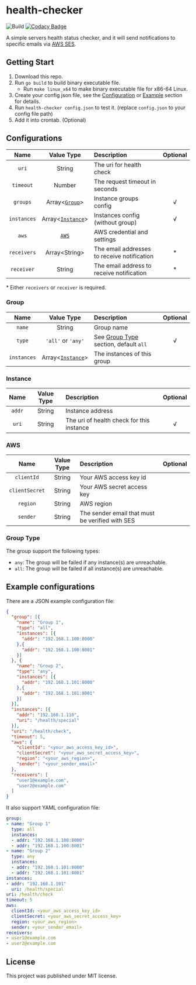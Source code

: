 # health-checker

![Build](https://github.com/ghosind/health-checker/workflows/Build/badge.svg)
[![Codacy Badge](https://app.codacy.com/project/badge/Grade/eadcb3537da04e8c9ea2f7cbdd8b49c0)](https://www.codacy.com/gh/ghosind/health-checker/dashboard?utm_source=github.com&amp;utm_medium=referral&amp;utm_content=ghosind/health-checker&amp;utm_campaign=Badge_Grade)

A simple servers health status checker, and it will send notifications to specific emails via [AWS SES](https://aws.amazon.com/cn/ses/).

## Getting Start

1. Download this repo.
2. Run `go build` to build binary executable file.
    - Run `make linux_x64` to make binary executable file for x86-64 Linux.
3. Create your config json file, see the [Configuration](#configuration) or [Example](#example) section for details.
4. Run `health-checker config.json` to test it. (replace `config.json` to your config file path)
5. Add it into crontab. (Optional)

## Configurations

| Name | Value Type | Description | Optional |
|:----:|:----------:|:------------|:--------:|
| `uri` | String | The uri for health check | |
| `timeout` | Number | The request timeout in seconds | |
| `groups` | Array\<[`Group`](#group)\> | Instance groups config | √ |
| `instances` | Array\<[`Instance`](#instance)\> | Instances config (without group) | √ |
| `aws` | [`AWS`](#aws) | AWS credential and settings | |
| `receivers` | Array\<String\> | The email addresses to receive notification | * |
| `receiver` | String | The email address to receive notification | * |

\* Either `receivers` or `receiver` is required.

### Group

| Name | Value Type | Description | Optional |
|:----:|:----------:|:------------|:--------:|
| `name` | String | Group name | |
| `type` | `'all'` or `'any'` | See [Group Type](#group-type) section, default `all` | √ |
| `instances` | Array\<[`Instance`](#instance)\> | The instances of this group | |

### Instance

| Name | Value Type | Description | Optional |
|:----:|:----------:|:------------|:--------:|
| `addr` | String | Instance address | |
| `uri` | String | The uri of health check for this instance | √ |

### AWS

| Name | Value Type | Description | Optional |
|:----:|:----------:|:------------|:--------:|
| `clientId` | String | Your AWS access key id | |
| `clientSecret` | String | Your AWS secret access key | |
| `region` | String | AWS region | |
| `sender` | String | The sender email that must be verified with SES | |

### Group Type

The group support the following types:

- `any`: The group will be failed if any instance(s) are unreachable.
- `all`: The group will be failed if all instance(s) are unreachable.

## Example configurations

There are a JSON example configuration file:

```json
{
  "group": [{
    "name": "Group 1",
    "type": "all",
    "instances": [{
      "addr": "192.168.1.100:8000"
    },{
      "addr": "192.168.1.100:8001"
    }]
  }, {
    "name": "Group 2",
    "type": "any",
    "instances": [{
      "addr": "192.168.1.101:8000"
    },{
      "addr": "192.168.1.101:8001"
    }]
  }],
  "instances": [{
    "addr": "192.168.1.110",
    "uri": "/health/special"
  }],
  "uri": "/health/check",
  "timeout": 5,
  "aws": {
    "clientId": "<your_aws_access_key_id>",
    "clientSecret": "<your_aws_secret_access_key>",
    "region": "<your_aws_region>",
    "sender": "<your_sender_email>"
  },
  "receivers": [
    "user1@example.com",
    "user2@example.com"
  ]
}
```

It also support YAML configuration file:

```yaml
group:
- name: "Group 1"
  type: all
  instances:
  - addr: "192.168.1.100:8000"
  - addr: "192.168.1.100:8001"
- name: "Group 2"
  type: any
  instances:
  - addr: "192.168.1.101:8000"
  - addr: "192.168.1.101:8001"
instances:
- addr: "192.168.1.101"
  uri: /health/special
uri: /health/check
timeout: 5
aws:
  clientId: <your_aws_access_key_id>
  clientSecret: <your_aws_secret_access_key>
  region: <your_aws_region>
  sender: <your_sender_email>
receivers:
- user1@example.com
- user2@example.com
```

## License

This project was published under MIT license.
